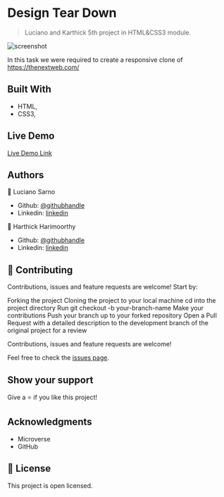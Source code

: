 # Design Tear Down
> Luciano and Karthick 5th project in HTML&CSS3 module.

![screenshot](css/screenshot(1).png)

In this task we were required to create a responsive clone of https://thenextweb.com/

## Built With

- HTML,
- CSS3,

## Live Demo

[Live Demo Link](https://raw.githack.com/lucianosarno/responsiveDesign/development/index.html)

## Authors

👤 Luciano Sarno

- Github: [@githubhandle](https://github.com/lucianosarno)
- Linkedin: [linkedin](https://www.linkedin.com/in/luciano-soares-1343431b0/)

👤 Harthick Harimoorthy

- Github: [@githubhandle](https://github.com/karthykarthick)
- Linkedin: [linkedin](https://www.linkedin.com/in/karthick-harimoorthy/)

## 🤝 Contributing

Contributions, issues and feature requests are welcome! Start by:

Forking the project
Cloning the project to your local machine
cd into the project directory
Run git checkout -b your-branch-name
Make your contributions
Push your branch up to your forked repository
Open a Pull Request with a detailed description to the development branch of the original project for a review

Contributions, issues and feature requests are welcome!

Feel free to check the [issues page](issues/).

## Show your support

Give a ⭐️ if you like this project!

## Acknowledgments

- Microverse
- GitHub

## 📝 License

This project is open licensed.

